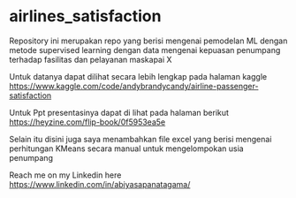 # airlines_satisfaction
Repository ini merupakan repo yang berisi mengenai pemodelan ML dengan metode supervised learning dengan data mengenai kepuasan penumpang terhadap fasilitas dan pelayanan maskapai X

Untuk datanya dapat dilihat secara lebih lengkap pada halaman kaggle https://www.kaggle.com/code/andybrandycandy/airline-passenger-satisfaction

Untuk Ppt presentasinya dapat di lihat pada halaman berikut https://heyzine.com/flip-book/0f5953ea5e

Selain itu disini juga saya menambahkan file excel yang berisi mengenai perhitungan KMeans secara manual untuk mengelompokan usia penumpang

Reach me on my Linkedin here https://www.linkedin.com/in/abiyasapanatagama/ 
